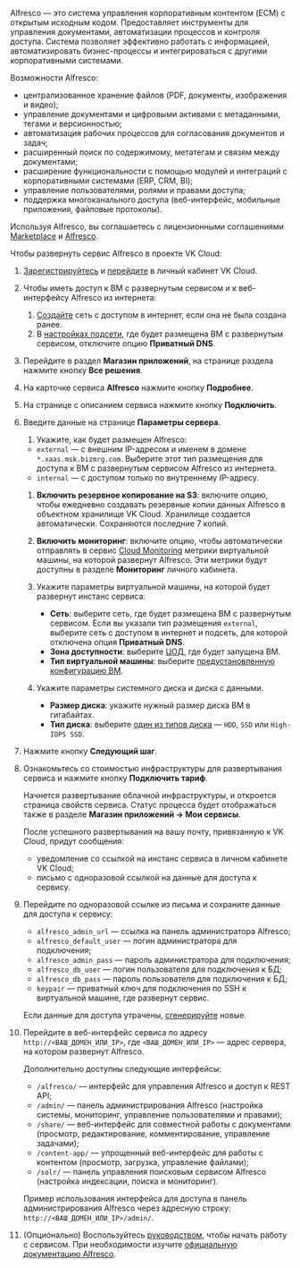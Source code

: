 Alfresco — это система управления корпоративным контентом (ECM) с открытым исходным кодом. Предоставляет инструменты для управления документами, автоматизации процессов и контроля доступа. Система позволяет эффективно работать с информацией, автоматизировать бизнес-процессы и интегрироваться с другими корпоративными системами.

Возможности Alfresco:

- централизованное хранение файлов (PDF, документы, изображения и видео); 
- управление документами и цифровыми активами с метаданными, тегами и версионностью;  
- автоматизация рабочих процессов для согласования документов и задач;  
- расширенный поиск по содержимому, метатегам и связям между документами;  
- расширение функциональности с помощью модулей и интеграций с корпоративными системами (ERP, CRM, BI);  
- управление пользователями, ролями и правами доступа;  
- поддержка многоканального доступа (веб-интерфейс, мобильные приложения, файловые протоколы).

Используя Alfresco, вы соглашаетесь с лицензионными соглашениями [Marketplace](/ru/intro/start/legal/digital-cloud/marketplace) и [Alfresco](https://github.com/Alfresco/acs-deployment/blob/master/LICENSE).

Чтобы развернуть сервис Alfresco в проекте VK Cloud:

1. [Зарегистрируйтесь](/ru/intro/start/account-registration) и [перейдите](https://msk.cloud.vk.com/app) в личный кабинет VK Cloud.
1. Чтобы иметь доступ к ВМ с развернутым сервисом и к веб-интерфейсу Alfresco из интернета:

    1. [Создайте](/ru/networks/vnet/instructions/net#sozdanie_seti) сеть с доступом в интернет, если она не была создана ранее.
    1. В [настройках подсети](/ru/networks/vnet/instructions/net#redaktirovanie_podseti), где будет размещена ВМ с развернутым сервисом, отключите опцию **Приватный DNS**.

1. Перейдите в раздел **Магазин приложений**, на странице раздела нажмите кнопку **Все решения**.
1. На карточке сервиса **Alfresco** нажмите кнопку **Подробнее**.
1. На странице с описанием сервиса нажмите кнопку **Подключить**.
1. Введите данные на странице **Параметры сервера**.
    1. Укажите, как будет размещен Alfresco:
    - `external` — с внешним IP-адресом и именем в домене `*.xaas.msk.bizmrg.com`. Выберите этот тип размещения для доступа к ВМ с развернутым сервисом Alfresco из интернета.
    - `internal` — с доступом только по внутреннему IP-адресу.

    1. **Включить резервное копирование на S3**: включите опцию, чтобы ежедневно создавать резервные копии данных Alfresco в объектном хранилище VK Cloud. Хранилище создается автоматически. Сохраняются последние 7 копий.

    1. **Включить мониторинг**: включите опцию, чтобы автоматически отправлять в сервис [Cloud Monitoring](/ru/monitoring-services/monitoring) метрики виртуальной машины, на которой развернут Alfresco. Эти метрики будут доступны в разделе **Мониторинг** личного кабинета.

    1. Укажите параметры виртуальной машины, на которой будет развернут инстанс сервиса:

        - **Сеть**: выберите сеть, где будет размещена ВМ с развернутым сервисом. Если вы указали тип размещения `external`, выберите сеть с доступом в интернет и подсеть, для которой отключена опция **Приватный DNS**.
        - **Зона доступности**: выберите [ЦОД](/ru/intro/start/concepts/architecture#az), где будет запущена ВМ.
        - **Тип виртуальной машины**: выберите [предустановленную конфигурацию ВМ](/ru/computing/iaas/concepts/vm/flavor).

    1. Укажите параметры системного диска и диска с данными.

        - **Размер диска**: укажите нужный размер диска ВМ в гигабайтах.
        - **Тип диска**: выберите [один из типов диска](/ru/computing/iaas/concepts/data-storage/disk-types#disk_types) — `HDD`, `SSD` или `High-IOPS SSD`.

1. Нажмите кнопку **Следующий шаг**.
1. Ознакомьтесь со стоимостью инфраструктуры для развертывания сервиса и нажмите кнопку **Подключить тариф**.

    Начнется развертывание облачной инфраструктуры, и откроется страница свойств сервиса. Статус процесса будет отображаться также в разделе **Магазин приложений → Мои сервисы**.

    После успешного развертывания на вашу почту, привязанную к VK Cloud, придут сообщения:

    - уведомление со ссылкой на инстанс сервиса в личном кабинете VK Cloud;
    - письмо с одноразовой ссылкой на данные для доступа к сервису.

1. Перейдите по одноразовой ссылке из письма и сохраните данные для доступа к сервису:

    - `alfresco_admin_url` — ссылка на панель администратора Alfresco;
    - `alfresco_default_user` — логин администратора для подключения;
    - `alfresco_admin_pass` — пароль администратора для подключения;
    - `alfresco_db_user` — логин пользователя для подключения к БД;
    - `alfresco_db_pass` — пароль пользователя для подключения к БД;
    - `keypair` — приватный ключ для подключения по SSH к виртуальной машине, где развернут сервис.

   <info>

   Если данные для доступа утрачены, [сгенерируйте](../../instructions/pr-instance-manage#update_access) новые.

   </info>

1. Перейдите в веб-интерфейс сервиса по адресу `http://<ВАШ_ДОМЕН_ИЛИ_IP>`, где `<ВАШ_ДОМЕН_ИЛИ_IP>` — адрес сервера, на котором развернут Alfresco.

    Дополнительно доступны следующие интерфейсы:

    - `/alfresco/` — интерфейс для управления Alfresco и доступ к REST API;
    - `/admin/` — панель администрирования Alfresco (настройка системы, мониторинг, управление пользователями и правами);
    - `/share/` — веб-интерфейс для совместной работы с документами (просмотр, редактирование, комментирование, управление задачами);
    - `/content-app/` — упрощенный веб-интерфейс для работы с контентом (просмотр, загрузка, управление файлами);
    - `/solr/` — панель управления поисковым сервисом Alfresco (настройка индексации, поиска и мониторинг).

    Пример использования интерфейса для доступа в панель администрирования Alfresco через адресную строку: `http://<ВАШ_ДОМЕН_ИЛИ_IP>/admin/`.
    
1. (Опционально) Воспользуйтесь [руководством](https://support.hyland.com/r/Alfresco/Alfresco-Content-Services-Community-Edition/23.3/Alfresco-Content-Services-Community-Edition/Install/Install-with-zip/Install-additional-software/Test-installation/Post-installation-checks), чтобы начать работу с сервисом. При необходимости изучите [официальную документацию Alfresco](https://support.hyland.com/r/Alfresco/Alfresco-Content-Services-Community-Edition/23.3/Alfresco-Content-Services-Community-Edition).


